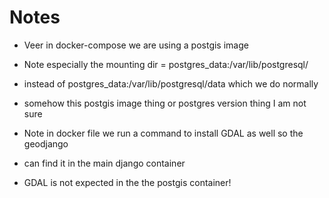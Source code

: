 # Notes

- Veer in docker-compose we are using a postgis image
- Note especially the mounting dir =  postgres_data:/var/lib/postgresql/
- instead of  postgres_data:/var/lib/postgresql/data which we do normally
- somehow this postgis image thing or postgres version thing I am not sure

- Note in docker file we run a command to install GDAL as well so the geodjango
- can find it in the main django container
- GDAL is not expected in the the postgis container!
